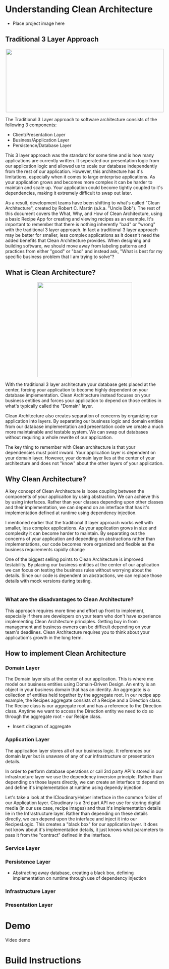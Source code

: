 # Understanding Clean Architecture
* Place project image here

## Traditional 3 Layer Approach
<p align="center">
  <img width="500px" height="200px" src="https://github.com/reyno120/Clean-Architecture/assets/59970959/d50d9c90-27a2-45e7-9732-c1fc3d32e132">
</p>
The Traditional 3 Layer approach to software architecture consists of the following 3 components:

* Client/Presentation Layer
* Business/Application Layer
* Persistence/Database Layer

This 3 layer approach was the standard for some time and is how many applications are currently written. It seperated our presentation logic from our application logic and allowed us to scale our database independently from the rest of our application. However, this architecture has it's limitations, especially when it comes to large enterprise applications. As your application grows and becomes more complex it can be harder to maintain and scale up. Your application could become tightly coupled to it's dependencies, making it extremely difficult to swap out later.

As a result, development teams have been shifting to what's called "Clean Architecture", created by Robert C. Martin (a.k.a. "Uncle Bob"). The rest of this document covers the What, Why, and How of Clean Architecture, using a basic Recipe App for creating and viewing recipes as an example. It's important to remember that there is nothing inherently "bad" or "wrong" with the traditional 3 layer approach. In fact a traditional 3 layer approach may be better for smaller, less complex applications as it doesn't need the added benefits that Clean Architecture provides. When designing and building software, we should move away from labeling patterns and practices from either "good" or "bad" and instead ask, "What is best for my specific business problem that I am trying to solve"?

## What is Clean Architecture?
<p align="center">
  <img width="300px" height="300px" src="https://github.com/reyno120/Clean-Architecture/assets/59970959/8a39e2c1-9367-435b-8fc4-69829eaf297f)">
</p>

With the traditional 3 layer architecture your database gets placed at the center, forcing your application to become highly dependent on your database implementation. Clean Architecture instead focuses on your business entities and forces your application to depend on those entities in what's typically called the "Domain" layer.

Clean Architecture also creates separation of concerns by organizing our application into layers. By separating our business logic and domain entities from our database implementation and presentation code we create a much more maintainable and testable system. We can swap out databases without requiring a whole rewrite of our application.

The key thing to remember with Clean architecture is that your dependencies must point inward. Your application layer is dependent on your domain layer. However, your domain layer lies at the center of your architecture and does not "know" about the other layers of your application.
## Why Clean Architecture?
A key concept of Clean Architecture is loose coupling between the components of your applicaiton by using abstraction. We can achieve this by using interfaces. Rather than your classes depending upon other classes and their implementation, we can depend on an interface that has it's implementation defined at runtime using dependency injection.

I mentioned earlier that the traditional 3 layer approach works well with smaller, less complex applications. As your application grows in size and complexity it can become harder to maintain. By separating out the concerns of your application and depending on abstractions rather than implementations, our code becomes more organized and flexible as the business requirements rapidly change

One of the biggest selling points to Clean Architecture is improved testability. By placing our business entities at the center of our application we can focus on testing the business rules without worrying about the details. Since our code is dependent on abstractions, we can replace those details with mock versions during testing.
<br />
<br />

### What are the disadvantages to Clean Architecture?
This approach requires more time and effort up front to implement, especially if there are developers on your team who don't have experience implementing Clean Architecture principles. Getting buy in from management and business owners can be difficult depending on your team's deadlines. Clean Architecture requires you to think about your application's growth in the long term.
## How to implement Clean Architecture
### Domain Layer
The Domain layer sits at the center of our application. This is where me model our business entities using Domain-Driven Design. An entity is an object in your business domain that has an identity. An aggregate is a collection of entities held together by the aggregate root. In our recipe app example, the Recipes aggregate consists of a Recipe and a Direction class. The Recipe class is our aggregate root and has a reference to the Direction class. Anytime we want to access the Direction entity we need to do so through the aggregate root - our Recipe class.
* Insert diagram of aggregate
### Application Layer
The application layer stores all of our business logic. It references our domain layer but is unaware of any of our infrastructure or presentation details.

In order to perform database operations or call 3rd party API's stored in our infrastructure layer we use the dependency inversion principle. Rather than depending on those layers directly, we can create an interface to depend on and define it's implementation at runtime using dependy injection.

Let's take a look at the ICloudinaryHelper interface in the common folder of our Application layer. Cloudinary is a 3rd part API we use for storing digital media (in our use case, recipe images) and thus it's implementation details lie in the Infrastructure layer. Rather than depending on these details directly, we can depend upon the interface and inject it into our RecipesLogic. This creates a "black box" for our application layer. It does not know about it's implementation details, it just knows what parameters to pass it from the "contract" defined in the interface. 
### Service Layer
### Persistence Layer
* Abstracting away database, creating a black box, defining implementation on runtime through use of dependency injection
### Infrastructure Layer
### Presentation Layer

# Demo
Video demo

# Build Instructions
